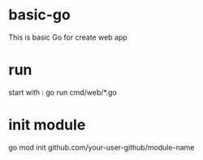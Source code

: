 # basic-go

This is basic Go for create web app

# run

start with : go run cmd/web/*.go

# init module

go mod init github.com/your-user-github/module-name

